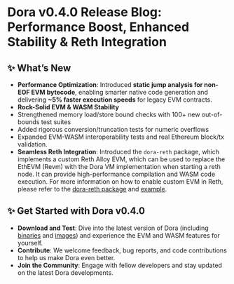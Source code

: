 # Dora v0.4.0 Release Blog: Performance Boost, Enhanced Stability & Reth Integration

## ✨ What’s New

+ **Performance Optimization**: Introduced **static jump analysis for non-EOF EVM bytecode**, enabling smarter native code generation and delivering **~5% faster execution speeds** for legacy EVM contracts.
+ **Rock-Solid EVM & WASM Stability**
 + Strengthened memory load/store bound checks with 100+ new out-of-bounds test suites
 + Added rigorous conversion/truncation tests for numeric overflows
 + Expanded EVM-WASM interoperability tests and real Ethereum block/tx validation.
+ **Seamless Reth Integration**: Introduced the `dora-reth` package, which
implements a custom Reth Alloy EVM, which can be used to replace the EthEVM (Revm) with the Dora VM implementation when starting a reth node. It can provide high-performance compilation and WASM code execution. For more information on how to enable custom EVM in Reth, please refer to the [dora-reth package](https://github.com/dp-labs/dora/tree/main/integrations/reth) and [example](https://github.com/paradigmxyz/reth/blob/main/examples/custom-evm/src/main.rs).

## ✨ Get Started with Dora v0.4.0

+ **Download and Test**: Dive into the latest version of Dora (including [binaries](https://github.com/dp-labs/dora/releases/tag/v0.4.0) and [images](https://github.com/orgs/dp-labs/packages/container/package/dora)) and experience the EVM and WASM features for yourself.
+ **Contribute**: We welcome feedback, bug reports, and code contributions to help us make Dora even better.
+ **Join the Community**: Engage with fellow developers and stay updated on the latest Dora developments.
